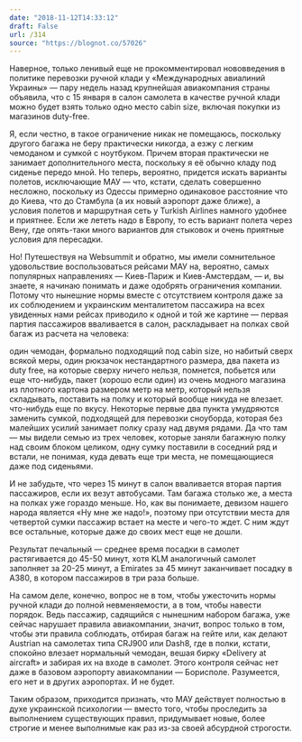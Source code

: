 ```yaml
---
date: "2018-11-12T14:33:12"
draft: False
url: /314
source: "https://blognot.co/57026"
---
```


Наверное, только ленивый еще не прокомментировал нововведения в политике перевозки ручной клади у «Международных авиалиний Украины» — пару недель назад крупнейшая авиакомпания страны объявила, что с 15 января в салон самолета в качестве ручной клади можно будет взять только одно место cabin size, включая покупки из магазинов duty-free.

Я, если честно, в такое ограничение никак не помещаюсь, поскольку другого багажа не беру практически никогда, а езжу с легким чемоданом и сумкой с ноутбуком. Причем вторая практически не занимает дополнительного места, поскольку я её обычно кладу под сиденье передо мной. Но теперь, вероятно, придется искать варианты полетов, исключающие МАУ — что, кстати, сделать совершенно несложно, поскольку из Одессы примерно одинаковое расстояние что до Киева, что до Стамбула (а их новый аэропорт даже ближе), а условия полетов и маршрутная сеть у Turkish Airlines намного удобнее и приятнее. Если же лететь надо в Европу, то есть вариант полета через Вену, где опять-таки много вариантов для стыковок и очень приятные условия для пересадки.

Но! Путешествуя на Websummit и обратно, мы имели сомнительное удовольствие воспользоваться рейсами МАУ на, вероятно, самых популярных направлениях — Киев-Париж и Киев-Амстердам, — и, вы знаете, я начинаю понимать и даже одобрять ограничения компании. Потому что нынешние нормы вместе с отсутствием контроля даже за их соблюдением и украинским менталитетом пассажира на всех увиденных нами рейсах приводило к одной и той же картине — первая партия пассажиров вваливается в салон, раскладывает на полках свой багаж из расчета на человека:

один чемодан, формально подходящий под cabin size, но набитый сверх всякой меры,
один рюкзачок нестандартного размера,
два пакета из duty free, на которые сверху ничего нельзя, помнется, побьется или еще что-нибудь,
пакет (хорошо если один) из очень модного магазина из плотного картона размером метр на метр, который нельзя складывать, поставить на полку и который вообще никуда не влезает.
что-нибудь еще по вкусу.
Некоторые первые два пункта умудряются заменить сумкой, подходящей для перевозки сноуборда, которая без малейших усилий занимает полку сразу над двумя рядами. Да что там — мы видели семью из трех человек, которые заняли багажную полку над своим блоком целиком, одну сумку поставили в соседний ряд и встали, не понимая, куда девать еще три места, не помещающиеся даже под сиденьями. 

И не забудьте, что через 15 минут в салон вваливается вторая партия пассажиров, если их везут автобусами. Там багажа столько же, а места на полках уже гораздо меньше. Но, как вы понимаете, девизом нашего народа является «Ну мне же надо!», поэтому при отсутствии места для четвертой сумки пассажир встает на месте и чего-то ждет. С ним ждут все остальные, которые даже до своих мест еще не дошли. 

Результат печальный — среднее время посадки в самолет растягивается до 45-50 минут, хотя KLM аналогичный самолет заполняет за 20-25 минут, а Emirates за 45 минут заканчивает посадку в A380, в котором пассажиров в три раза больше.

На самом деле, конечно, вопрос не в том, чтобы ужесточить нормы ручной клади до полной невменяемости, а в том, чтобы навести порядок. Ведь пассажир, садящийся с нынешним набором багажа, уже сейчас нарушает правила авиакомпании, значит, вопрос только в том, чтобы эти правила соблюдать, отбирая багаж на гейте или, как делают Austrian на самолетах типа CRJ900 или Dash8, где в полки, кстати, спокойно влезает нормальный чемодан, вешая бирку «Delivery at aircraft» и забирая их на входе в самолет. Этого контроля сейчас нет даже в базовом аэропорту авиакомпании — Борисполе. Разумеется, его нет и в других аэропортах. И не будет. 

Таким образом, приходится признать, что МАУ действует полностью в духе украинской психологии — вместо того, чтобы проследить за выполнением существующих правил, придумывает новые, более строгие и менее выполнимые как раз из-за своей абсурдной строгости.
